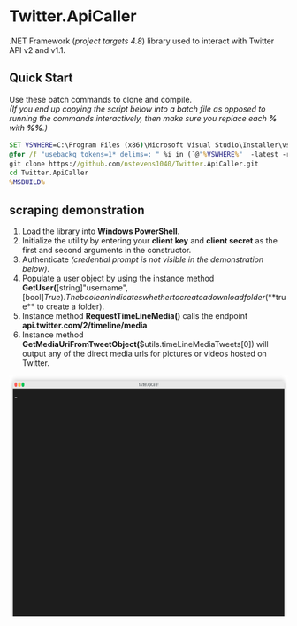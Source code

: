 # Twitter.ApiCaller  
.NET Framework (*project targets 4.8*) library used to interact with Twitter API v2 and v1.1.  

## Quick Start  
  
Use these batch commands to clone and compile.  
*(If you end up copying the script below into a batch file as opposed to running the commands interactively, then make sure you replace each **%** with **%%**.)*  
  
```bat
SET VSWHERE=C:\Program Files (x86)\Microsoft Visual Studio\Installer\vswhere.exe
@for /f "usebackq tokens=1* delims=: " %i in (`@"%VSWHERE%"  -latest -requires Microsoft.Component.MSBuild`) do @if /i "%i"=="installationPath" set MSBUILD="%j\MSBuild\Current\Bin\MSBuild.exe"
git clone https://github.com/nstevens1040/Twitter.ApiCaller.git
cd Twitter.ApiCaller
%MSBUILD%
```  
  
## scraping demonstration  
1. Load the library into **Windows PowerShell**.  
2. Initialize the utility by entering your **client key** and **client secret** as the first and second arguments in the constructor.  
3. Authenticate *(credential prompt is not visible in the demonstration below)*.  
4. Populate a user object by using the instance method **GetUser(**[string]"username",[bool]$True). The boolean indicates whether to create a download folder (**$true** to create a folder).  
5. Instance method **RequestTimeLineMedia()** calls the endpoint **api.twitter.com/2/timeline/media**  
6. Instance method **GetMediaUriFromTweetObject(**$utils.timeLineMediaTweets[0]) will output any of the direct media urls for pictures or videos hosted on Twitter.  
  
<img src="https://raw.githubusercontent.com/nstevens1040/Twitter.ApiCaller/master/.ignore/render1623916840633.gif" width=800 height=436>  
  
